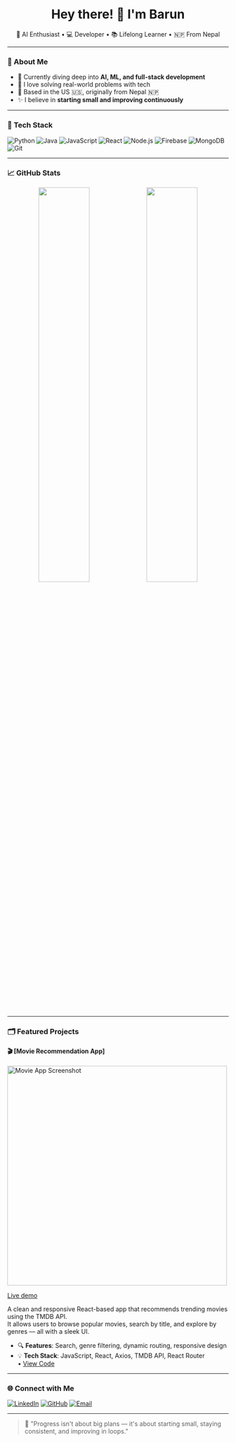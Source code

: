 <h1 align="center">Hey there! 👋 I'm Barun</h1>

<p align="center">
  🚀 AI Enthusiast • 💻 Developer • 📚 Lifelong Learner • 🇳🇵 From Nepal
</p>

---

### 🧠 About Me

- 🌱 Currently diving deep into **AI, ML, and full-stack development**
- 💬 I love solving real-world problems with tech
- 📍 Based in the US 🇺🇸, originally from Nepal 🇳🇵
- ✨ I believe in **starting small and improving continuously**

---

### 🔧 Tech Stack

![Python](https://img.shields.io/badge/-Python-333333?style=flat&logo=python)
![Java](https://img.shields.io/badge/-Java-333333?style=flat&logo=java)
![JavaScript](https://img.shields.io/badge/-JavaScript-333333?style=flat&logo=javascript)
![React](https://img.shields.io/badge/-React-333333?style=flat&logo=react)
![Node.js](https://img.shields.io/badge/-Node.js-333333?style=flat&logo=node.js)
![Firebase](https://img.shields.io/badge/-Firebase-333333?style=flat&logo=firebase)
![MongoDB](https://img.shields.io/badge/-MongoDB-333333?style=flat&logo=mongodb)
![Git](https://img.shields.io/badge/-Git-333333?style=flat&logo=git)

---

### 📈 GitHub Stats

<p align="center">
  <img src="https://github-readme-stats.vercel.app/api?username=barun79&show_icons=true&theme=radical" width="48%" />
  <img src="https://github-readme-streak-stats.herokuapp.com/?user=barun79&theme=radical" width="48%" />
</p>

---

### 🗂️ Featured Projects
#### 🎬 [Movie Recommendation App]

<p align="left">
  <a href="https://mymovierecomendation.netlify.app/">
    <img src="movie_recommendation-ezgif.com-crop.gif" alt="Movie App Screenshot" width="500" />
    <p>Live demo</p>
  </a>
</p>

A clean and responsive React-based app that recommends trending movies using the TMDB API.  
It allows users to browse popular movies, search by title, and explore by genres — all with a sleek UI.

- 🔍 **Features**: Search, genre filtering, dynamic routing, responsive design  
- 💡 **Tech Stack**: JavaScript, React, Axios, TMDB API, React Router  
• [View Code](https://github.com/barun79/react_movie_app)
------
### 🌐 Connect with Me

[![LinkedIn](https://img.shields.io/badge/LinkedIn-blue?style=flat&logo=linkedin)](https://www.linkedin.com/in/barun-singh-02b131248/)
[![GitHub](https://img.shields.io/badge/GitHub-black?style=flat&logo=github)](https://github.com/barun79)
[![Email](https://img.shields.io/badge/Email-red?style=flat&logo=gmail)](mailto:barunsingh9869@gmail.com)

---

> 🧭 "Progress isn't about big plans — it's about starting small, staying consistent, and improving in loops."
